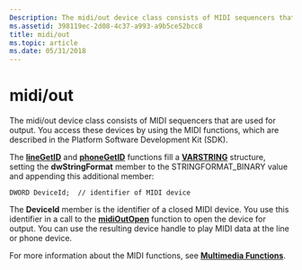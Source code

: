 ```yaml
---
Description: The midi/out device class consists of MIDI sequencers that are used for output. You access these devices by using the MIDI functions, which are described in the Platform Software Development Kit (SDK).
ms.assetid: 398119ec-2d08-4c37-a993-a9b5ce52bcc8
title: midi/out
ms.topic: article
ms.date: 05/31/2018
---
```


# midi/out

The midi/out device class consists of MIDI sequencers that are used for output. You access these devices by using the MIDI functions, which are described in the Platform Software Development Kit (SDK).

The [**lineGetID**](/windows/desktop/api/Tapi/nf-tapi-linegetid) and [**phoneGetID**](/windows/desktop/api/Tapi/nf-tapi-phonegetid) functions fill a [**VARSTRING**](/windows/desktop/api/Tapi/ns-tapi-varstring) structure, setting the **dwStringFormat** member to the STRINGFORMAT\_BINARY value and appending this additional member:

``` syntax
DWORD DeviceId;  // identifier of MIDI device
```

The **DeviceId** member is the identifier of a closed MIDI device. You use this identifier in a call to the [**midiOutOpen**](https://msdn.microsoft.com/library/Dd798476(v=VS.85).aspx) function to open the device for output. You can use the resulting device handle to play MIDI data at the line or phone device.

For more information about the MIDI functions, see [**Multimedia Functions**](https://msdn.microsoft.com/library/Dd743586(v=VS.85).aspx).

 

 



